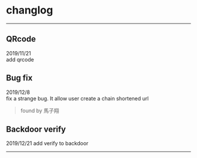# changlog 

---

## QRcode
2019/11/21  
add qrcode

## Bug fix
2019/12/8  
fix a strange bug. It allow user create a chain shortened url
> found by 馬子翔

## Backdoor verify
2019/12/21
add verify to backdoor

---
